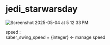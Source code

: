 # jedi_starwarsday
![Screenshot 2025-05-04 at 5 12 33 PM](https://github.com/user-attachments/assets/8dd3cba8-a497-4185-a483-f17c7d0f5f69)

speed :  
 saber_swing_speed = {integer} <- manage speed 
 
